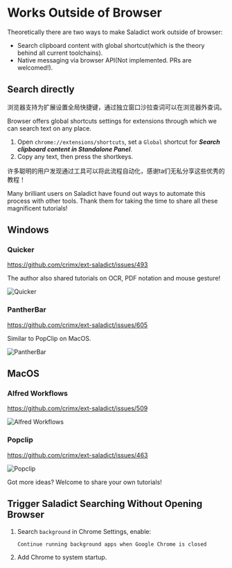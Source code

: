 # Works Outside of Browser

Theoretically there are two ways to make Saladict work outside of browser:

- Search clipboard content with global shortcut(which is the theory behind all current toolchains).
- Native messaging via browser API(Not implemented. PRs are welcomed!).

## Search directly

浏览器支持为扩展设置全局快捷键，通过独立窗口沙拉查词可以在浏览器外查词。

Browser offers global shortcuts settings for extensions through which we can search text on any place.

1. Open `chrome://extensions/shortcuts`, set a `Global` shortcut for ***Search clipboard content in Standalone Panel***.
2. Copy any text, then press the shortkeys.

许多聪明的用户发现通过工具可以将此流程自动化，感谢ta们无私分享这些优秀的教程！

Many brilliant users on Saladict have found out ways to automate this process with other tools. Thank them for taking the time to share all these magnificent tutorials!

## Windows

### Quicker

<https://github.com/crimx/ext-saladict/issues/493>

The author also shared tutorials on OCR, PDF notation and mouse gesture!

![Quicker](https://user-images.githubusercontent.com/38676455/68393366-db14e500-01a6-11ea-96fb-edeb2bc4a39c.gif)

### PantherBar

<https://github.com/crimx/ext-saladict/issues/605>

Similar to PopClip on MacOS.

![PantherBar](https://user-images.githubusercontent.com/38676455/71537746-8b0eff00-295b-11ea-9455-c6b56d395cf8.gif)

## MacOS

### Alfred Workflows

<https://github.com/crimx/ext-saladict/issues/509>

![Alfred Workflows](https://user-images.githubusercontent.com/8779091/66551929-fc1ff100-eb7a-11e9-9785-63693bcffd05.gif)

### Popclip

<https://github.com/crimx/ext-saladict/issues/463>

![Popclip](https://user-images.githubusercontent.com/51223743/70034632-705f9980-15ec-11ea-9e32-d6e2291ffef7.png)

Got more ideas? Welcome to share your own tutorials!

## Trigger Saladict Searching Without Opening Browser

1. Search `background` in Chrome Settings, enable:
   ```
   Continue running background apps when Google Chrome is closed
   ```
2. Add Chrome to system startup.
